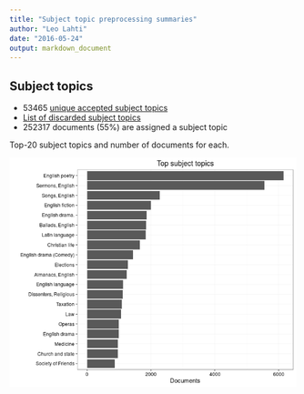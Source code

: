 ```yaml
---
title: "Subject topic preprocessing summaries"
author: "Leo Lahti"
date: "2016-05-24"
output: markdown_document
---
```


## Subject topics



  * 53465 [unique accepted subject topics](output.tables/subject_topic_accepted.csv)
  * [List of discarded subject topics](output.tables/subject_topic_discarded.csv)
  * 252317 documents (55%) are assigned a subject topic 

Top-20 subject topics and number of documents for each.

![plot of chunk summarytopics22](figure/summarytopics22-1.png)
